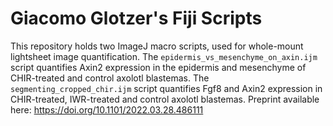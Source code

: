 # Giacomo Glotzer's Fiji Scripts
This repository holds two ImageJ macro scripts, used for whole-mount lightsheet image quantification. 
The `epidermis_vs_mesenchyme_on_axin.ijm` script quantifies Axin2 expression in the epidermis and mesenchyme of CHIR-treated and control axolotl blastemas. 
The `segmenting_cropped_chir.ijm` script quantifies Fgf8 and Axin2 expression in CHIR-treated, IWR-treated and control axolotl blastemas. 
Preprint available here: https://doi.org/10.1101/2022.03.28.486111
